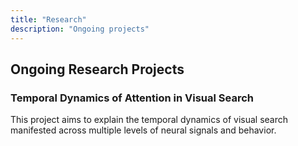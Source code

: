 ```yaml
---
title: "Research"
description: "Ongoing projects"
---
```


## Ongoing Research Projects

### Temporal Dynamics of Attention in Visual Search

This project aims to explain the temporal dynamics of visual search manifested across multiple levels of neural signals and behavior.
